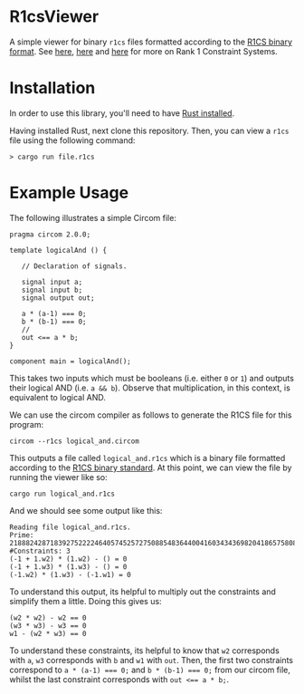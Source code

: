 # R1csViewer

A simple viewer for binary `r1cs` files formatted according to the
[R1CS binary
format](https://github.com/iden3/r1csfile/blob/master/doc/r1cs_bin_format.md).
See [here](https://tlu.tarilabs.com/cryptography/rank-1),
[here](https://coders-errand.com/how-to-build-a-quadratic-arithmetic-program/)
and
[here](https://medium.com/@VitalikButerin/quadratic-arithmetic-programs-from-zero-to-hero-f6d558cea649)
for more on Rank 1 Constraint Systems.

# Installation

In order to use this library, you'll need to have [Rust
installed](https://www.rust-lang.org/tools/install).  

Having installed Rust, next clone this repository.  Then, you can view
a `r1cs` file using the following command:

```
> cargo run file.r1cs
```

# Example Usage

The following illustrates a simple Circom file:

```circom
pragma circom 2.0.0;

template logicalAnd () {

   // Declaration of signals.

   signal input a;
   signal input b;   
   signal output out;

   a * (a-1) === 0;
   b * (b-1) === 0;
   //
   out <== a * b;
}

component main = logicalAnd();
```

This takes two inputs which must be booleans (i.e. either `0` or `1`)
and outputs their logical AND (i.e. `a && b`).  Observe that
multiplication, in this context, is equivalent to logical AND.

We can use the circom compiler as follows to generate the R1CS file
for this program:

```
circom --r1cs logical_and.circom
```

This outputs a file called `logical_and.r1cs` which is a binary file
formatted according to the [R1CS binary
standard](https://github.com/iden3/r1csfile/blob/master/doc/r1cs_bin_format.md).
At this point, we can view the file by running the viewer like so:

```
cargo run logical_and.r1cs
```

And we should see some output like this:

```
Reading file logical_and.r1cs.
Prime: 21888242871839275222246405745257275088548364400416034343698204186575808495617
#Constraints: 3
(-1 + 1.w2) * (1.w2) - () = 0
(-1 + 1.w3) * (1.w3) - () = 0
(-1.w2) * (1.w3) - (-1.w1) = 0
```

To understand this output, its helpful to multiply out the constraints
and simplify them a little.  Doing this gives us:

```
(w2 * w2) - w2 == 0
(w3 * w3) - w3 == 0
w1 - (w2 * w3) == 0
```

To understand these constraints, its helpful to know that `w2`
corresponds with `a`, `w3` corresponds with `b` and `w1` with `out`.
Then, the first two constraints correspond to `a * (a-1) === 0;` and
`b * (b-1) === 0;` from our circom file, whilst the last constraint
corresponds with `out <== a * b;`.
